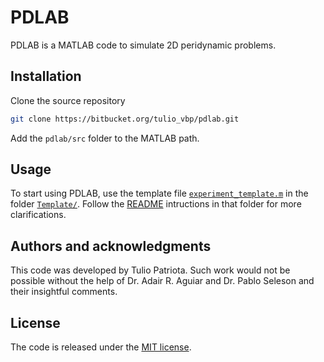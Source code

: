 # PDLAB
PDLAB is a MATLAB code to simulate 2D peridynamic problems.

## Installation

Clone the source repository
```bash
git clone https://bitbucket.org/tulio_vbp/pdlab.git
```
Add the `pdlab/src` folder to the MATLAB path.

## Usage
To start using PDLAB, use the template file [`experiment_template.m`](Template/experiment_template.m) in the folder [`Template/`](Template). Follow the [README](Template/README.md) intructions in that folder for more clarifications.

## Authors and acknowledgments
This code was developed by Tulio Patriota. Such work would not be possible without the help of Dr. Adair R. Aguiar and Dr. Pablo Seleson and their insightful comments.

## License
The code is released under the [MIT license](https://choosealicense.com/licenses/mit/).
